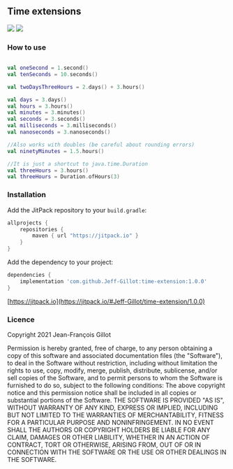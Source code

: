 ## Time extensions
[![](https://jitpack.io/v/Jeff-Gillot/time-extension.svg)](https://jitpack.io/#Jeff-Gillot/time-extension)
[![](https://img.shields.io/badge/License-MIT-blue.svg)](https://opensource.org/licenses/MIT)

### How to use

```kotlin

val oneSecond = 1.second()
val tenSeconds = 10.seconds()

val twoDaysThreeHours = 2.days() + 3.hours()

val days = 3.days()
val hours = 3.hours()
val minutes = 3.minutes()
val seconds = 3.seconds()
val milliseconds = 3.milliseconds()
val nanoseconds = 3.nanoseconds()

//Also works with doubles (be careful about rounding errors)
val ninetyMinutes = 1.5.hours()

//It is just a shortcut to java.time.Duration
val threeHours = 3.hours()
val threeHours = Duration.ofHours(3)
```

### Installation
Add the JitPack repository to your `build.gradle`:
```groovy
allprojects {
	repositories {
		maven { url "https://jitpack.io" }
	}
}
```

Add the dependency to your project:
```groovy
dependencies {
    implementation 'com.github.Jeff-Gillot:time-extension:1.0.0'
}
```
[https://jitpack.io](https://jitpack.io/#Jeff-Gillot/time-extension/1.0.0)

### Licence
Copyright 2021 Jean-François Gillot

Permission is hereby granted, free of charge, to any person obtaining a copy of this software and associated documentation files (the "Software"), to deal in the Software without restriction, including without limitation the rights to use, copy, modify, merge, publish, distribute, sublicense, and/or sell copies of the Software, and to permit persons to whom the Software is furnished to do so, subject to the following conditions:
The above copyright notice and this permission notice shall be included in all copies or substantial portions of the Software.
THE SOFTWARE IS PROVIDED "AS IS", WITHOUT WARRANTY OF ANY KIND, EXPRESS OR IMPLIED, INCLUDING BUT NOT LIMITED TO THE WARRANTIES OF MERCHANTABILITY, FITNESS FOR A PARTICULAR PURPOSE AND NONINFRINGEMENT. IN NO EVENT SHALL THE AUTHORS OR COPYRIGHT HOLDERS BE LIABLE FOR ANY CLAIM, DAMAGES OR OTHER LIABILITY, WHETHER IN AN ACTION OF CONTRACT, TORT OR OTHERWISE, ARISING FROM, OUT OF OR IN CONNECTION WITH THE SOFTWARE OR THE USE OR OTHER DEALINGS IN THE SOFTWARE.